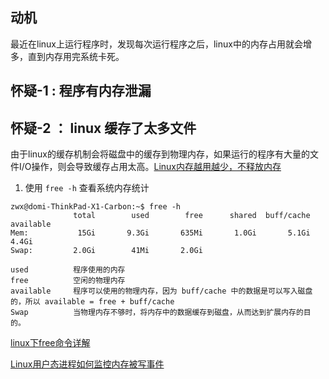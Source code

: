 ## 动机
最近在linux上运行程序时，发现每次运行程序之后，linux中的内存占用就会增多，直到内存用完系统卡死。

## 怀疑-1 : 程序有内存泄漏

## 怀疑-2 ： linux 缓存了太多文件
由于linux的缓存机制会将磁盘中的缓存到物理内存，如果运行的程序有大量的文件I/O操作，则会导致缓存占用太高。[Linux内存越用越少，不释放内存](https://developer.aliyun.com/ask/101746)

1. 使用 `free -h` 查看系统内存统计
```text
zwx@domi-ThinkPad-X1-Carbon:~$ free -h
              total        used        free      shared  buff/cache   available
Mem:           15Gi       9.3Gi       635Mi       1.0Gi       5.1Gi       4.4Gi
Swap:         2.0Gi        41Mi       2.0Gi
```
```text
used          程序使用的内存
free          空闲的物理内存
available     程序可以使用的物理内存，因为 buff/cache 中的数据是可以写入磁盘的，所以 available = free + buff/cache
Swap          当物理内存不够时，将内存中的数据缓存到磁盘，从而达到扩展内存的目的。
```
[linux下free命令详解](https://www.cnblogs.com/ultranms/p/9254160.html)

[Linux用户态进程如何监控内存被写事件](https://blog.csdn.net/dog250/article/details/90690292)